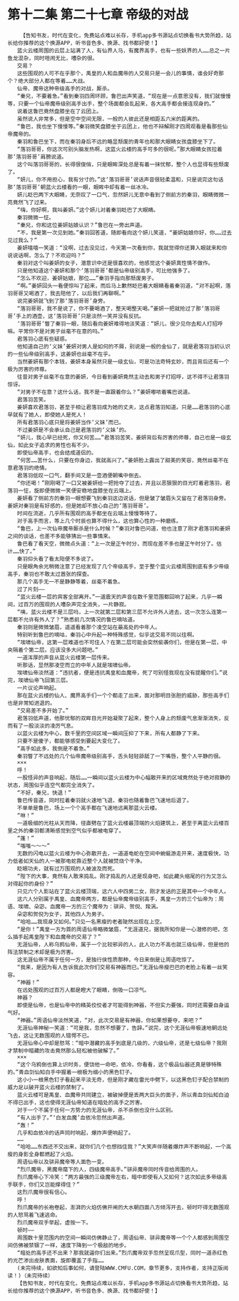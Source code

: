 # 第十二集 第二十七章 帝级的对战
        【告知书友，时代在变化，免费站点难以长存，手机app多书源站点切换看书大势所趋，站长给你推荐的这个换源APP，听书音色多、换源、找书都好使！】
       蓝火云楼周围的云层上站满了人，有仙界人马，有魔界高手，也有一些妖界的人……总之一片鱼龙混杂，同时喧闹无比，嘈杂的很。
       交易？
       这些围观的人可不在乎那个，禹皇的人和血魔帝的人交易只是一会儿的事情，谁会好奇那个？绝大部分人都在等着……大战。
       仙帝、魔帝这种帝级高手的对战，厮杀。
       “秦兄，不要着急。”看到秦羽四周环顾，鲁巴出声笑道，“现在是一点意思没有，我们就慢慢等，只要一个仙帝魔帝级别高手出手，整个场面都会乱起来，各大高手都会接连现身的。”
       说着这鲁巴竟然盘膝坐在了云团上。
       虽然说人非常多，但是空中空间无限，一般的人彼此还是相距五六米的距离的。
       “鲁巴，我也坐下慢慢等。”秦羽微笑盘膝坐于云团上，他也不辩解刚才四周观看是看那些仙帝魔帝的。
       秦羽和鲁巴坐下，而在秦羽身后不远的略显颓废的青年也和那大眼睛女孩盘膝坐下了。
       “落羽哥哥，你这次可别头脑发热啊，这蓝火云楼的高手可多的很呢。”那大眼睛女孩拉着那‘落羽哥哥’肩膀说道。
       这个叫落羽哥哥的，长得很俊俏，只是眼眸深处总是有着一抹忧郁，整个人也显得有些颓废了。
       “妍儿，你不用担心，我有分寸的。”这‘落羽哥哥’说话声音很轻柔温和，只是说完这句话那‘落羽哥哥’朝蓝火云楼看的一眼，眼眸中却有着一丝冰冷。
       妍儿眨巴两下大眼睛，无奈叹了一口气，忽然妍儿无意中看到了侧前方的秦羽，眼睛微微一亮竟然飞了过来。
       “嗨，你好啊，我叫姜妍。”这个妍儿对着秦羽眨巴了大眼睛。
       秦羽微微一怔。
       “秦兄，你和这位姜妍姑娘认识？”鲁巴在一旁出声道。
       “不，我是第一次见到她。”秦羽回答道，随即看向这个妍儿笑道，“姜妍姑娘你好，你……过去见过我么？”
       姜妍嘻嘻一笑道：“没啊，过去没见过，今天第一次看到你，我就觉得你还算入眼就来和你说说话啊，怎么了？不欢迎吗？”
       秦羽对这个叫姜妍的女子，潜意识中还是很喜欢的，他感觉这个姜妍真性情不做作。
       只是他知道这个姜妍和那个‘落羽哥哥’都是仙帝级别高手，可比他强多了。
       “怎么不欢迎，姜妍姑娘，那位……”秦羽手指向那颓废男子。
       “啊。”姜妍回头一看便惊叫了起来，而后马上歉然眨巴着大眼睛看着秦羽道，“对不起啊，落羽哥哥又喝酒了，我去陪他了，以后我们再聊啊。”
       说完姜妍就飞到了那‘落羽哥哥’身旁。
       “落羽哥哥，我不是说了，你不要喝酒了，整天喝整天喝。”姜妍一把就抢过了那‘落羽哥哥’手上的酒壶，这‘落羽哥哥’只是淡然一笑并没有反抗。
       ‘落羽哥哥’瞥了秦羽一眼，随后看向姜妍难得地淡笑道：“妍儿，很少见你去和人打招呼嘛。平常你不是对男子丝毫不在意的吗。”
       君落羽心底有些疑惑。
       他知道自己的‘义妹’姜妍对男人是如何的不屑，别说是一般的金仙了，就是君落羽当初认识的一些仙帝级别高手，这姜妍也丝毫不在乎。
       当然姜妍有那个本钱，姜妍本身虽然只是一级玄仙，可是功法奇特玄妙，而且背后还有一个极为厉害的师尊。
       往昔对男子丝毫不在意的姜妍，今日看到姜妍竟然主动去和男子打招呼，这不得不让君落羽惊讶。
       “对男子不在意？这什么话，我不是一直跟着你么？”姜妍嘟哝着嘴巴说道。
       君落羽苦笑。
       姜妍喜欢君落羽，甚至于相让君落羽成为她的丈夫，这点君落羽知道。只是……君落羽的心底早就有了她人，即使她人是死人！
       所有君落羽心底只是将姜妍当作‘义妹’而已。
       不过姜妍是不会承认自己是君落羽的‘义妹’的。
       “妍儿，我心早已经死，你又何苦……”君落羽苦笑，姜妍背后有厉害的师尊，自己也是一级玄仙，如此女子追求的男性也有不少。
       即使仙帝高手，也会结成道侣的。
       “何苦……苦什么，只要在你身边，我就高兴了。”姜妍脸上露出了甜美的笑容，竟然丝毫不在意君落羽的绝情。
       君落羽低叹一口气，翻手间又是一壶酒便朝嘴中倒去。
       “你还喝！”刚刚喝了一口又被姜妍给一把抢夺了过去，并且以恶狠狠的目光盯着君落羽，君落羽一怔，旋即便微微一笑便安稳地盘膝坐在云端上。
       姜妍看了侧前方的秦羽一眼想要飞到秦羽这边说话，但是皱了皱眉头又留在了君落羽身旁。姜妍对秦羽是有好感的，但是她却不放心自己的‘落羽哥哥’。
       时间在流逝，几乎所有围观的高手都坐在云端上慢慢等待了。
       对于高手而言，等上几个时辰也算不得什么，这也算心性的一种磨练。
       “鲁巴，上一次仙帝魔帝厮杀是什么时候？”秦羽对鲁巴问道，他也注意了刚才君落羽和姜妍之间的谈话，也差不多能够猜出一些事情来。
       鲁巴看了看天空，微微点头道：“上一次是正午时分，而现在差不多也是正午时分了。估计……快了。”
       秦羽仰头看了看太阳便不多说了。
       只是眼角余光稍微注意了已经发现了几个帝级高手，至于整个蓝火云楼周围到底有多少帝级高手，秦羽也不敢太过嚣张的探查。
       那几个高手无一不是静静等着，丝毫不着急。
       过了片刻——
       “蓝火云楼一层的宾客全部离开。”一道震天的声音在数千里范围都回响了起来，几乎一瞬间，过百万的围观的人嘈杂声完全消失，一片静寂。
       “咦，蓝火云楼不是三层吗，上一次就第二层和第三层不允许外人进去，这一次怎么连第一层都不允许有外人了？”熟悉前几次情况的鲁巴嘀咕道。
       秦羽则是微微皱眉，遥遥看着那个凌空站在最高处的中年人。
       特别听到鲁巴的嘀咕，秦羽心中升起一种特殊感觉，似乎这交易不同以往啊。
       “埃啸仙帝，这第一层难道也不可住人？在第二层可能会突然偷袭你们，但是在第一层，中央隔着个第二层。应该没多大问题吧。”
       一道浑厚的声音从蓝火云楼第一层传来。
       听那话，显然那凌空而立的中年人就是埃啸仙帝。
       埃啸仙帝淡然道：“违抗者，便是违抗禹皇和血魔帝，死了可别怪我现在没有提醒你们。”说完，埃啸仙帝飞回第三层。
       一片议论声响起。
       那在蓝火云楼的仙人、魔界高手们一个个都走了出来，面对那明目张胆的威胁，那些高手们也是非常知进退的。
       “交易差不多开始了。”
       君落羽低声道，他那忧郁的双眸目光开始凝聚了起来，整个人身上的颓废气息渐渐消失，反而有了一股淡淡的凌厉气息。
       以蓝火云楼为中心，数千里的空间区域一瞬间压抑了下来，所有人都静了下来。
       只要不是傻子，都能够感受到要起大变化了。
       “高手如此多，我倒是不着急。”
       秦羽瞥了不远处的几个仙帝魔帝级别高手，舌头轻轻舔舐了一下嘴唇，整个人平静的很。
       ×××
       呼！
       一股怪异的声音响起，随后……一瞬间以蓝火云楼为中心幅散开来的区域竟然处于绝对寂静的状态，周围似乎连空气都完全消失了。
       “不好，秦兄，快退！”
       鲁巴传音道，同时拉着秦羽就火速地飞退，秦羽也随着鲁巴飞速地后退了。
       不单单是鲁巴，场上一个个高手都在飞速地远离那蓝火云楼。
       “咻！”
       一道极细的光柱从天而降，径直劈在了蓝火云楼最顶端的火焰建筑上，甚至于离蓝火云楼百里之外的秦羽都清晰感觉到空气似乎都被电穿了。
       “蓬！”
       “嗤嗤～～～”
       无数的闪电以蓝火云楼为中心弥散开去，一道道电蛇在空间中蜿蜒游走开来，速度极快，功力低者如天仙的人一被那电蛇靠近整个人就被焚烧个干净。
       眨眼功夫，就有过万围观的人被波及而死。
       “陛下的大事，竟然有人敢来捣乱。刚才捣乱的人还是现身吧，如此藏头缩尾的行为又怎么对得起你的身份？”
       只见六个人影站在了蓝火云楼顶端，这六人中四男二女，刚才发话的正是其中一个中年人。
       这六人分别属于禹皇、血魔帝两方，都是仙帝魔帝级别高手，禹皇一方的三个仙帝为：周语、埃啸、朵宓。血魔帝一方的三个魔帝为：骈异、贺倪、羧涡。
       朵宓和贺倪为女子，其他四人为男子。
       “哈哈……我现身又如何。”只见一名黑瘦的老者陡然出现在上空。
       “是你！”禹皇一方为首的周语仙帝略微皱眉，“无涯道兄，据我所知你是一心潜修的吧，怎么插手起禹皇陛下和血魔帝的交易了？”
       无涯仙帝，人称乌鸦仙帝，属于一个比较邪异的人，此人功力不高也就三级仙帝，但是他的阵法禁制之术却是极为厉害。
       这无涯仙帝不属于任何一方，是独行侠性质那种，今日来倒是让周语吃惊了。
       “我来，是因为有人告诉我此次你们交易有神器而已。”无涯仙帝瘦巴巴的老脸上有着一丝笑容。
       “神器！”
       在远处围观的过百万人都是瞪大了眼睛，倒吸一口凉气。
       神器？
       即使是仙帝，也是仙帝中的精英佼佼者才可能得到神器，不但实力要强，同时还需要自身运气好。
       “神器。”周语仙帝淡然笑道，“对，此次交易是有神器，你如果想要夺，来吧？”
       无涯仙帝神秘一笑道：“可是我，忽然不想要了，告辞。”说完，这个无涯仙帝极速地朝远处飞去，这让无数围观的人错愕不已。
       无涯仙帝心中却是怒骂：“暗中潜藏的高手到底是几级的，六级仙帝，还是七级仙帝？我刚才禁制中暗藏的攻击竟然那么轻松被他破解了。”
       ×××
       “这个乌鸦倒也算上识时务，便饶他一命吧，依冷，你看看，这个极品仙器还真是够特殊的。”青血剑仙知白手中握着一根极为细小的黑色钉子。
       这小小一根黑色钉子看起来平淡无奇，但是刚才藏在雷光中劈下，以这黑色钉子配合禁制的威力足以破开蓝火云楼的禁制了。
       蓝火云楼可是禹皇、血魔帝共同建立，被破掉便是丢两大巨头的面子，所以青血剑仙知白迫不得已出手，这也使得无涯仙帝知道在暗处的高手之厉害。
       对于一个不属于任何一方势力的无涯仙帝，杀不杀倒也没什么区别。
       “有人出手了。”‘白发血魔’血依冷忽然出声道。
       “轰！”
       几乎和血依冷的话声同时响起，爆炸声便响起了。
       ……
       “哈哈……东西还不交出来，就你们几个也想挡住我？”大笑声伴随着爆炸声不断响起，一个高瘦的身影全身都燃起了火焰。
       周语仙帝以及骈异魔帝等人面色一变。
       “烈爪魔帝，黑魔帝麾下的人，四级魔帝高手。”骈异魔帝同时传音给周围的人。
       烈爪魔帝心下冷笑：“两方最强的三级魔帝左右，暗中即使有人又如何？这次如此多帝级高手联手，你们又岂能撑得住？”
       这烈爪魔帝很有信心。
       呼！
       烈爪魔帝的长袍卷起，澎湃的火焰仿佛开闸的大水朝四面八方倾泻开去，顿时吓得无数围观的人怒骂着飞速逃命。
       烈爪魔帝双手举起，虚按一下。
       顿时——
       周围数十里范围内的空间一瞬间仿佛静止了，周语仙帝、骈异魔帝等一个个人都感到周围空间仿佛被禁锢了一样，速度下降到一个极敌的地步。
       “暗处的高手还不出来？那我就逼你们出来。”烈爪魔帝双手忽然呈现爪型，同时一道赤红色的光芒渗出皮肤表面，旋即覆盖了手指……
       (未完待续，如欲知后事如何，请登陆WWW.CMFU.COM，章节更多，支持作者，支持正版阅读！)（未完待续）
       【告知书友，时代在变化，免费站点难以长存，手机app多书源站点切换看书大势所趋，站长给你推荐的这个换源APP，听书音色多、换源、找书都好使！】